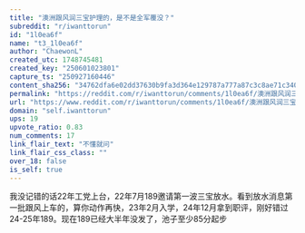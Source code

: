 ```yaml
---
title: "澳洲跟风润三宝护理的，是不是全军覆没？"
subreddit: "r/iwanttorun"
id: "1l0ea6f"
name: "t3_1l0ea6f"
author: "ChaewonL"
created_utc: 1748745481
created_key: "250601023801"
capture_ts: "250927160446"
content_sha256: "34762dfa6e02dd37630b9fa3d364e129787a777a87c3c8ae71c340a637ac35f9"
permalink: "https://reddit.com/r/iwanttorun/comments/1l0ea6f/澳洲跟风润三宝护理的是不是全军覆没/"
url: "https://www.reddit.com/r/iwanttorun/comments/1l0ea6f/澳洲跟风润三宝护理的是不是全军覆没/"
domain: "self.iwanttorun"
ups: 19
upvote_ratio: 0.83
num_comments: 17
link_flair_text: "不懂就问"
link_flair_css_class: ""
over_18: false
is_self: true
---
```


我没记错的话22年工党上台，22年7月189邀请第一波三宝放水。看到放水消息第一批跟风上车的，算你动作再快，23年2月入学，24年12月拿到职评，刚好错过24-25年189。现在189已经大半年没发了，池子至少85分起步
